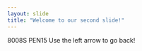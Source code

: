 ```yaml
---
layout: slide
title: "Welcome to our second slide!"
---
```

8008S PEN15
Use the left arrow to go back!
